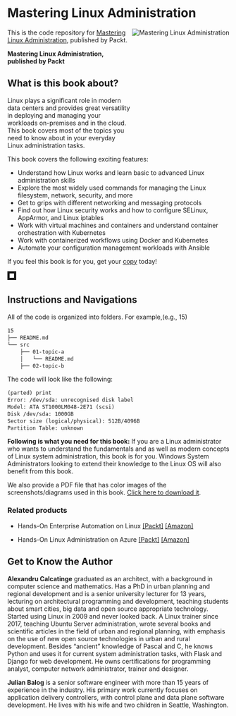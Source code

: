 # Mastering Linux Administration

<a href="https://www.packtpub.com/product/mastering-linux-administration/9781789954272?utm_source=github&utm_medium=repository&utm_campaign=9781789954272"><img src="https://static.packt-cdn.com/products/9781789954272/cover/smaller" alt="Mastering Linux Administration" height="256px" align="right"></a>

This is the code repository for [Mastering Linux Administration](https://www.packtpub.com/product/mastering-linux-administration/9781789954272?utm_source=github&utm_medium=repository&utm_campaign=9781789954272), published by Packt.

**Mastering Linux Administration, published by Packt**

## What is this book about?
Linux plays a significant role in modern data centers and provides great versatility in deploying and managing your workloads on-premises and in the cloud. This book covers most of the topics you need to know about in your everyday Linux administration tasks. 

This book covers the following exciting features:
* Understand how Linux works and learn basic to advanced Linux administration skills
* Explore the most widely used commands for managing the Linux filesystem, network, security, and more
* Get to grips with different networking and messaging protocols
* Find out how Linux security works and how to configure SELinux, AppArmor, and Linux iptables
* Work with virtual machines and containers and understand container orchestration with Kubernetes
* Work with containerized workflows using Docker and Kubernetes
* Automate your configuration management workloads with Ansible

If you feel this book is for you, get your [copy](https://www.amazon.com/dp/1789954274) today!

<a href="https://www.packtpub.com/?utm_source=github&utm_medium=banner&utm_campaign=GitHubBanner"><img src="https://raw.githubusercontent.com/PacktPublishing/GitHub/master/GitHub.png" 
alt="https://www.packtpub.com/" border="5" /></a>

## Instructions and Navigations
All of the code is organized into folders. For example,(e.g., 15) 
```
15
├── README.md
└── src
    ├── 01-topic-a
    │   └── README.md
    ├── 02-topic-b
```

The code will look like the following:
```
(parted) print
Error: /dev/sda: unrecognised disk label
Model: ATA ST1000LM048-2E71 (scsi)
Disk /dev/sda: 1000GB
Sector size (logical/physical): 512B/4096B
Partition Table: unknown
```

**Following is what you need for this book:**
If you are a Linux administrator who wants to understand the fundamentals and as well as modern concepts of Linux system administration, this book is for you. Windows System Administrators looking to extend their knowledge to the Linux OS will also benefit from this book.


We also provide a PDF file that has color images of the screenshots/diagrams used in this book. [Click here to download it](http://www.packtpub.com/sites/default/files/downloads/9781789954272_ColorImages.pdf).

### Related products
* Hands-On Enterprise Automation on Linux [[Packt]](https://www.packtpub.com/product/hands-on-enterprise-automation-on-linux/9781789131611?utm_source=github&utm_medium=repository&utm_campaign=9781789131611) [[Amazon]](https://www.amazon.com/dp/1789131618)

* Hands-On Linux Administration on Azure [[Packt]](https://www.packtpub.com/product/hands-on-linux-administration-on-azure/9781789130966?utm_source=github&utm_medium=repository&utm_campaign=9781789130966) [[Amazon]](https://www.amazon.com/dp/1839215526)

## Get to Know the Author
**Alexandru Calcatinge**
graduated as an architect, with a background in computer science and mathematics. Has a PhD in urban planning and regional development and is a senior university lecturer for 13 years, lecturing on architectural programming and development, teaching students about smart cities, big data and open source appropriate technology. Started using Linux in 2009 and never looked back. A Linux trainer since 2017, teaching Ubuntu Server administration, wrote several books and scientific articles in the field of urban and regional planning, with emphasis on the use of new open source technologies in urban and rural development. Besides “ancient” knowledge of Pascal and C, he knows Python and uses it for current system administration tasks, with Flask and Django for web development. He owns certifications for programming analyst, computer network administrator, trainer and designer.

**Julian Balog**
is a senior software engineer with more than 15 years of experience in the industry. His primary work currently focuses on application delivery controllers, with control plane and data plane software development. He lives with his wife and two children in Seattle, Washington.

